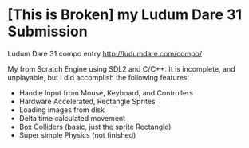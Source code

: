 [This is Broken]
my Ludum Dare 31 Submission
===========

Ludum Dare 31 compo entry http://ludumdare.com/compo/

My from Scratch Engine using SDL2 and C/C++. It is incomplete, and unplayable, but I did accomplish the following features: 
- Handle Input from Mouse, Keyboard, and Controllers 
- Hardware Accelerated, Rectangle Sprites 
- Loading images from disk 
- Delta time calculated movement 
- Box Colliders (basic, just the sprite Rectangle) 
- Super simple Physics (not finished)
